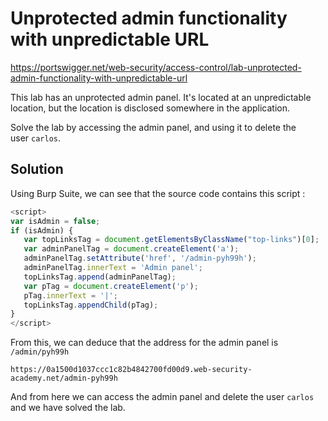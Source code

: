 # Unprotected admin functionality with unpredictable URL

https://portswigger.net/web-security/access-control/lab-unprotected-admin-functionality-with-unpredictable-url

This lab has an unprotected admin panel. It's located at an unpredictable location, but the location is disclosed somewhere in the application.

Solve the lab by accessing the admin panel, and using it to delete the user `carlos`.

## Solution

Using Burp Suite, we can see that the source code contains this script :

```javascript
<script>
var isAdmin = false;
if (isAdmin) {
   var topLinksTag = document.getElementsByClassName("top-links")[0];
   var adminPanelTag = document.createElement('a');
   adminPanelTag.setAttribute('href', '/admin-pyh99h');
   adminPanelTag.innerText = 'Admin panel';
   topLinksTag.append(adminPanelTag);
   var pTag = document.createElement('p');
   pTag.innerText = '|';
   topLinksTag.appendChild(pTag);
}
</script>
```

From this, we can deduce that the address for the admin panel is `/admin/pyh99h`
```
https://0a1500d1037ccc1c82b4842700fd00d9.web-security-academy.net/admin-pyh99h
```

And from here we can access the admin panel and delete the user `carlos` and we have solved the lab.
